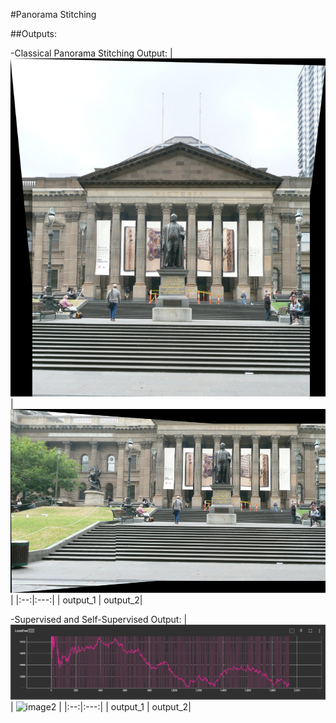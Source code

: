 #Panorama Stitching

##Outputs:

-Classical Panorama Stitching Output:
| ![image1](./Phase1/Outputs/mypano1.png) | ![image2](./Phase1/Outputs/mypano2.png) |
|:--:|:---:|
| output_1 | output_2|


-Supervised and Self-Supervised Output:
| ![image1](./Phase2/deep_output/supervisedlos.jpeg) | ![image2](./Phase1/Outputs/unsupervisedlos.jpg) |
|:--:|:---:|
| output_1 | output_2|
